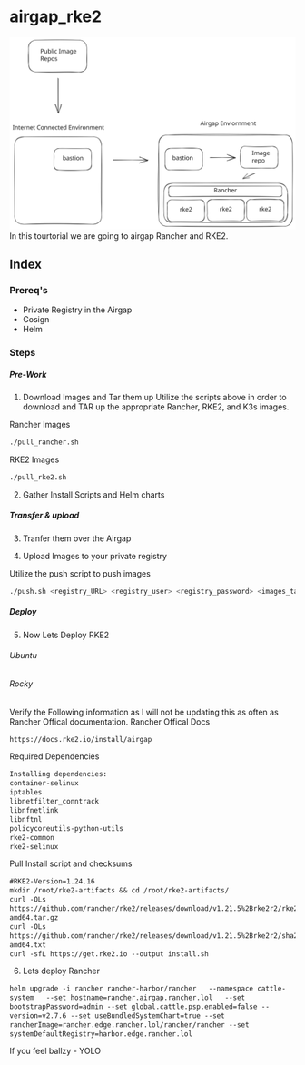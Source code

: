 # airgap_rke2
![architecture](https://raw.githubusercontent.com/brooksphilip/airgap_rke2_rancher/main/img/arch1.svg)
In this tourtorial we are going to airgap Rancher and RKE2. 

## Index

### Prereq's
* Private Registry in the Airgap
* Cosign
* Helm

### Steps
##### Pre-Work
1. Download Images and Tar them up
Utilize the scripts above in order to download and TAR up the appropriate Rancher, RKE2, and K3s images. 

Rancher Images 
```bash
./pull_rancher.sh
```
RKE2 Images
```bash
./pull_rke2.sh
```

2. Gather Install Scripts and Helm charts 

##### Transfer & upload
3. Tranfer them over the Airgap

4. Upload Images to your private registry

Utilize the push script to push images 
```bash
./push.sh <registry_URL> <registry_user> <registry_password> <images_tar>
```
##### Deploy
5. Now Lets Deploy RKE2

###### Ubuntu 


###### Rocky 
Verify the Following information as I will not be updating this as often as Rancher Offical documentation. 
Rancher Offical Docs 
```html
https://docs.rke2.io/install/airgap
``` 

Required Dependencies
```
Installing dependencies:
container-selinux
iptables
libnetfilter_conntrack
libnfnetlink
libnftnl
policycoreutils-python-utils
rke2-common
rke2-selinux
```

Pull Install script and checksums
```
#RKE2-Version=1.24.16
mkdir /root/rke2-artifacts && cd /root/rke2-artifacts/
curl -OLs https://github.com/rancher/rke2/releases/download/v1.21.5%2Brke2r2/rke2.linux-amd64.tar.gz
curl -OLs https://github.com/rancher/rke2/releases/download/v1.21.5%2Brke2r2/sha256sum-amd64.txt
curl -sfL https://get.rke2.io --output install.sh
```

6. Lets deploy Rancher
```
helm upgrade -i rancher rancher-harbor/rancher   --namespace cattle-system   --set hostname=rancher.airgap.rancher.lol   --set bootstrapPassword=admin --set global.cattle.psp.enabled=false --version=v2.7.6 --set useBundledSystemChart=true --set rancherImage=rancher.edge.rancher.lol/rancher/rancher --set systemDefaultRegistry=harbor.edge.rancher.lol
```


If you feel ballzy - YOLO
